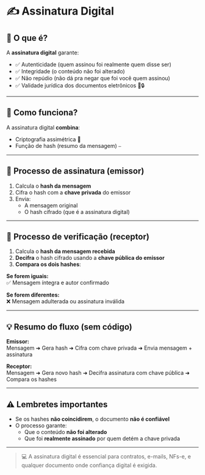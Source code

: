 # ✍️ Assinatura Digital

## 🧠 O que é?

A **assinatura digital** garante:

- &#x2705; Autenticidade (quem assinou foi realmente quem disse ser)  
- &#x2705; Integridade (o conteúdo não foi alterado)  
- &#x2705; Não repúdio (não dá pra negar que foi você quem assinou)  
- &#x2705; Validade jurídica dos documentos eletrônicos &#x1F4C4;&#x1F512;

---

## 🔐 Como funciona?

A assinatura digital **combina**:

- Criptografia assimétrica &#x1F510;  
- Função de hash (resumo da mensagem) &#x23AF;&#xFE0F;

---

## 🧾 Processo de assinatura (emissor)

1. Calcula o **hash da mensagem**  
2. Cifra o hash com a **chave privada** do emissor  
3. Envia:
   - A mensagem original
   - O hash cifrado (que é a assinatura digital)

---

## 📨 Processo de verificação (receptor)

1. Calcula o **hash da mensagem recebida**  
2. **Decifra** o hash cifrado usando a **chave pública do emissor**  
3. **Compara os dois hashes**:

**Se forem iguais:**  
&#x2705; Mensagem íntegra e autor confirmado

**Se forem diferentes:**  
&#x274C; Mensagem adulterada ou assinatura inválida

---

## 💡 Resumo do fluxo (sem código)

**Emissor:**  
Mensagem ➜ Gera hash ➜ Cifra com chave privada ➜ Envia mensagem + assinatura

**Receptor:**  
Mensagem ➜ Gera novo hash ➜ Decifra assinatura com chave pública ➜ Compara os hashes

---

## ⚠️ Lembretes importantes

- Se os hashes **não coincidirem**, o documento **não é confiável**  
- O processo garante:
  - Que o conteúdo **não foi alterado**
  - Que foi **realmente assinado** por quem detém a chave privada

---

> &#x1F4BB; A assinatura digital é essencial para contratos, e-mails, NFs-e, e qualquer documento onde confiança digital é exigida.
